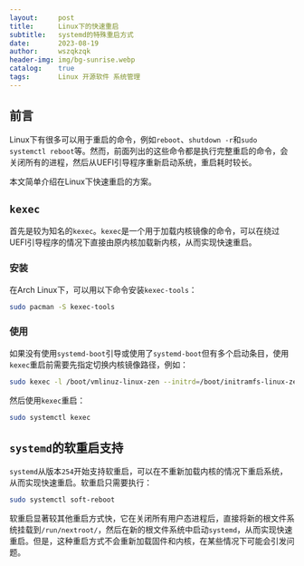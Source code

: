 ```yaml
---
layout:     post
title:      Linux下的快速重启
subtitle:   systemd的特殊重启方式
date:       2023-08-19
author:     wszqkzqk
header-img: img/bg-sunrise.webp
catalog:    true
tags:       Linux 开源软件 系统管理
---
```


## 前言

Linux下有很多可以用于重启的命令，例如`reboot`、`shutdown -r`和`sudo systemctl reboot`等。然而，前面列出的这些命令都是执行完整重启的命令，会关闭所有的进程，然后从UEFI引导程序重新启动系统，重启耗时较长。

本文简单介绍在Linux下快速重启的方案。

## `kexec`

首先是较为知名的`kexec`。`kexec`是一个用于加载内核镜像的命令，可以在绕过UEFI引导程序的情况下直接由原内核加载新内核，从而实现快速重启。

### 安装

在Arch Linux下，可以用以下命令安装`kexec-tools`：

```bash
sudo pacman -S kexec-tools
```

### 使用

如果没有使用`systemd-boot`引导或使用了`systemd-boot`但有多个启动条目，使用`kexec`重启前需要先指定切换内核镜像路径，例如：

```bash
sudo kexec -l /boot/vmlinuz-linux-zen --initrd=/boot/initramfs-linux-zen.img --reuse-cmdline
```

然后使用`kexec`重启：

```bash
sudo systemctl kexec
```

## `systemd`的软重启支持

`systemd`从版本`254`开始支持软重启，可以在不重新加载内核的情况下重启系统，从而实现快速重启。软重启只需要执行：

```bash
sudo systemctl soft-reboot
```

软重启显著较其他重启方式快，它在关闭所有用户态进程后，直接将新的根文件系统挂载到`/run/nextroot/`，然后在新的根文件系统中启动`systemd`，从而实现快速重启。但是，这种重启方式不会重新加载固件和内核，在某些情况下可能会引发问题。
